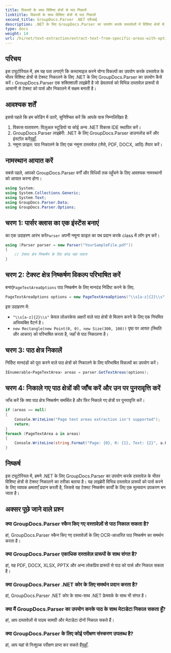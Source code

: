 ```yaml
---
title: विकल्पों के साथ विशिष्ट क्षेत्रों से पाठ निकालें
linktitle: विकल्पों के साथ विशिष्ट क्षेत्रों से पाठ निकालें
second_title: GroupDocs.Parser .NET एपीआई
description: .NET के लिए GroupDocs.Parser का उपयोग करके दस्तावेज़ों में विशिष्ट क्षेत्रों से टेक्स्ट निकालने का तरीका जानें। इस ट्यूटोरियल के साथ उन्नत टेक्स्ट निष्कर्षण विकल्पों का अन्वेषण करें।
type: docs
weight: 14
url: /hi/net/text-extraction/extract-text-from-specific-areas-with-options/
---
```

## परिचय
इस ट्यूटोरियल में, हम यह पता लगाएंगे कि कस्टमाइज़ करने योग्य विकल्पों का उपयोग करके दस्तावेज़ के भीतर विशिष्ट क्षेत्रों से टेक्स्ट निकालने के लिए .NET के लिए GroupDocs.Parser का उपयोग कैसे करें। GroupDocs.Parser एक शक्तिशाली लाइब्रेरी है जो डेवलपर्स को विभिन्न दस्तावेज़ प्रारूपों से आसानी से टेक्स्ट को पार्स और निकालने में सक्षम बनाती है।
## आवश्यक शर्तें
इससे पहले कि हम कोडिंग में उतरें, सुनिश्चित करें कि आपके पास निम्नलिखित हैं:
1. विकास वातावरण: विज़ुअल स्टूडियो या कोई अन्य .NET विकास IDE स्थापित करें।
2.  GroupDocs.Parser लाइब्रेरी: .NET के लिए GroupDocs.Parser डाउनलोड करें और इंस्टॉल करें[यहाँ](https://releases.groupdocs.com/parser/net/).
3. नमूना फ़ाइल: पाठ निकालने के लिए एक नमूना दस्तावेज़ (जैसे, PDF, DOCX, आदि) तैयार करें।

## नामस्थान आयात करें
सबसे पहले, आपको GroupDocs.Parser वर्गों और विधियों तक पहुँचने के लिए आवश्यक नामस्थानों को आयात करना होगा।
```csharp
using System;
using System.Collections.Generic;
using System.Text;
using GroupDocs.Parser.Data;
using GroupDocs.Parser.Options;
```
## चरण 1: पार्सर क्लास का एक इंस्टेंस बनाएं
 का एक उदाहरण आरंभ करें`Parser` अपनी नमूना फ़ाइल का पथ प्रदान करके class में लॉग इन करें।
```csharp
using (Parser parser = new Parser("YourSampleFile.pdf"))
{
    // टेक्स्ट क्षेत्र निष्कर्षण के लिए कोड यहां जाएगा
}
```
## चरण 2: टेक्स्ट क्षेत्र निष्कर्षण विकल्प परिभाषित करें
 बनाएं`PageTextAreaOptions` पाठ निष्कर्षण के लिए मानदंड निर्दिष्ट करने के लिए.
```csharp
PageTextAreaOptions options = new PageTextAreaOptions("\\s[a-z]{2}\\s", new Rectangle(new Point(0, 0), new Size(300, 100)));
```
इस उदाहरण में:
- `"\\s[a-z]{2}\\s"` केवल लोअरकेस अक्षरों वाले पाठ क्षेत्रों से मिलान करने के लिए एक नियमित अभिव्यक्ति पैटर्न है।
- `new Rectangle(new Point(0, 0), new Size(300, 100))` पृष्ठ पर आयत (स्थिति और आकार) को परिभाषित करता है, जहाँ से पाठ निकालना है।
## चरण 3: पाठ क्षेत्र निकालें
निर्दिष्ट मानदंडों को पूरा करने वाले पाठ क्षेत्रों को निकालने के लिए परिभाषित विकल्पों का उपयोग करें।
```csharp
IEnumerable<PageTextArea> areas = parser.GetTextAreas(options);
```
## चरण 4: निकाले गए पाठ क्षेत्रों की जाँच करें और उन पर पुनरावृत्ति करें
जाँच करें कि क्या पाठ क्षेत्र निष्कर्षण समर्थित है और फिर निकाले गए क्षेत्रों पर पुनरावृत्ति करें।
```csharp
if (areas == null)
{
    Console.WriteLine("Page text areas extraction isn't supported");
    return;
}
foreach (PageTextArea a in areas)
{
    Console.WriteLine(string.Format("Page: {0}, R: {1}, Text: {2}", a.Page.Index, a.Rectangle, a.Text));
}
```

## निष्कर्ष
इस ट्यूटोरियल में, हमने .NET के लिए GroupDocs.Parser का उपयोग करके दस्तावेज़ के भीतर विशिष्ट क्षेत्रों से टेक्स्ट निकालने का तरीका बताया है। यह लाइब्रेरी विभिन्न दस्तावेज़ प्रारूपों को पार्स करने के लिए व्यापक क्षमताएँ प्रदान करती है, जिससे यह टेक्स्ट निष्कर्षण कार्यों के लिए एक मूल्यवान उपकरण बन जाता है।

## अक्सर पूछे जाने वाले प्रश्न
### क्या GroupDocs.Parser स्कैन किए गए दस्तावेज़ों से पाठ निकाल सकता है?
हां, GroupDocs.Parser स्कैन किए गए दस्तावेज़ों के लिए OCR-आधारित पाठ निष्कर्षण का समर्थन करता है।
### क्या GroupDocs.Parser एकाधिक दस्तावेज़ प्रारूपों के साथ संगत है?
हां, यह PDF, DOCX, XLSX, PPTX और अन्य लोकप्रिय प्रारूपों से पाठ को पार्स और निकाल सकता है।
### क्या GroupDocs.Parser .NET कोर के लिए समर्थन प्रदान करता है?
हां, GroupDocs.Parser .NET कोर के साथ-साथ .NET फ्रेमवर्क के साथ भी संगत है।
### क्या मैं GroupDocs.Parser का उपयोग करके पाठ के साथ मेटाडेटा निकाल सकता हूँ?
हां, आप दस्तावेज़ों से पाठ्य सामग्री और मेटाडेटा दोनों निकाल सकते हैं।
### क्या GroupDocs.Parser के लिए कोई परीक्षण संस्करण उपलब्ध है?
 हां, आप यहां से निःशुल्क परीक्षण प्राप्त कर सकते हैं[यहाँ](https://releases.groupdocs.com/).